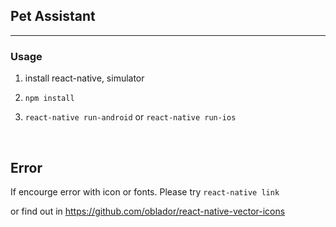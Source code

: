 ## Pet Assistant
---
### Usage

1. install react-native, simulator

2. ``` npm install ```

3. ```react-native run-android``` or ```react-native run-ios```

   ​

## Error

If encourge error with icon or fonts. Please try ``` react-native link ```

or find out in <https://github.com/oblador/react-native-vector-icons>